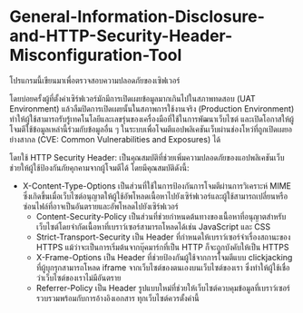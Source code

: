 # General-Information-Disclosure-and-HTTP-Security-Header-Misconfiguration-Tool

โปรแกรมนี้เขียนมาเพื่อตรวจสอบความปลอดภัยของเซิฟเวอร์

โดยบ่อยครั้งผู้ที่ตั้งค่าเซิร์ฟเวอร์มักมีการเปิดเผยข้อมูลมากเกินไปในสภาพทดสอบ (UAT Environment)
แล้วลืมปิดการเปิดเผยนั้นในสภาพการใช้งานจริง (Production Environment) ทำให้ผู้ใช้สามารถรับรู้เทคโนโลยีและเลขรุ่นของเครื่องมือที่ใช้ในการพัฒนาเว็บไซต์ และเปิดโอกาสให้ผู้โจมตีใช้ข้อมูลเหล่านี้ร่วมกับข้อมูลอื่น ๆ ในระบบเพื่อโจมตีแอปพลิเคชันเว็บผ่านช่องโหว่ที่ถูกเปิดเผยอย่างสากล (CVE: Common Vulnerabilities and Exposures) ได้

โดยใช้ HTTP Security Header: เป็นคุณสมบัติที่ช่วยเพิ่มความปลอดภัยของแอปพลิเคชันเว็บ ช่วยให้ผู้ใช้ป้องกันภัยคุกคามจากผู้โจมตีได้ โดยมีคุณสมบัติดังนี้:

- X-Content-Type-Options เป็นส่วนที่ใช้ในการป้องกันการโจมตีผ่านการวิเคราะห์ MIME ซึ่งเกิดขึ้นเมื่อเว็บไซต์อนุญาตให้ผู้ใช้อัพโหลดเนื้อหาไปยังเซิร์ฟเวอร์และผู้ใช้สามารถเปลี่ยนหรือซ่อนไฟล์ที่อาจเป็นอันตรายและอัพโหลดไปยังเซิร์ฟเวอร์
    - Content-Security-Policy เป็นส่วนที่ช่วยกำหนดต้นทางของเนื้อหาที่อนุญาตสำหรับเว็บไซต์โดยจำกัดเนื้อหาที่เบราว์เซอร์สามารถโหลดได้เช่น JavaScript และ CSS
    - Strict-Transport-Security เป็น Header ที่กำหนดให้เบราว์เซอร์จำเรื่องสถานะของ HTTPS แม้ว่าจะเป็นการเริ่มต้นจากบุ๊คมาร์กที่เป็น HTTP ก็จะถูกบังคับให้เป็น HTTPS
    - X-Frame-Options เป็น Header ที่ช่วยป้องกันผู้ใช้จากการโจมตีแบบ clickjacking ที่ผู้บุกรุกสามารถโหลด iframe จากเว็บไซต์ของตนเองบนเว็บไซต์ของเรา ซึ่งทำให้ผู้ใช้เชื่อว่าเว็บไซต์ของเราไม่มีอันตราย
    - Referrer-Policy เป็น Header รูปแบบใหม่ที่ช่วยให้เว็บไซต์ควบคุมข้อมูลที่เบราว์เซอร์รวบรวมพร้อมกับการอ้างอิงเอกสาร ทุกเว็บไซต์ควรตั้งค่านี้
